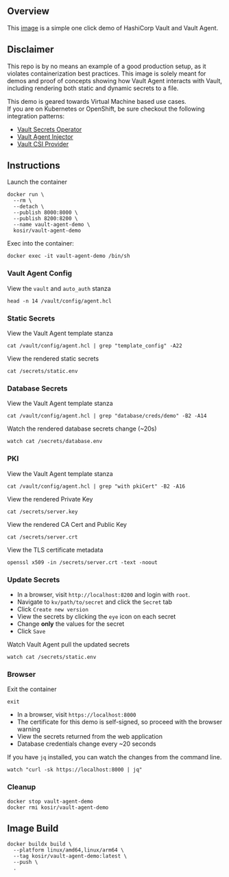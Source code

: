 ## Overview

This [image](https://hub.docker.com/r/kosir/vault-agent-demo) is a simple one click demo of HashiCorp Vault and Vault Agent.

## Disclaimer

This repo is by no means an example of a good production setup, as it violates containerization best practices. This image is solely meant for demos and proof of concepts showing how Vault Agent interacts with Vault, including rendering both static and dynamic secrets to a file.

This demo is geared towards Virtual Machine based use cases. \
If you are on Kubernetes or OpenShift, be sure checkout the following integration patterns:

- [Vault Secrets Operator](https://developer.hashicorp.com/vault/docs/platform/k8s/vso)
- [Vault Agent Injector](https://developer.hashicorp.com/vault/docs/platform/k8s/injector)
- [Vault CSI Provider](https://developer.hashicorp.com/vault/docs/platform/k8s/csi)

## Instructions

Launch the container

```shell
docker run \
  --rm \
  --detach \
  --publish 8000:8000 \
  --publish 8200:8200 \
  --name vault-agent-demo \
  kosir/vault-agent-demo
```

Exec into the container:

```shell
docker exec -it vault-agent-demo /bin/sh
```

### Vault Agent Config

View the `vault` and `auto_auth` stanza

```shell
head -n 14 /vault/config/agent.hcl
```

### Static Secrets

View the Vault Agent template stanza

```shell
cat /vault/config/agent.hcl | grep "template_config" -A22
```

View the rendered static secrets

```shell
cat /secrets/static.env
```

### Database Secrets

View the Vault Agent template stanza

```shell
cat /vault/config/agent.hcl | grep "database/creds/demo" -B2 -A14
```

Watch the rendered database secrets change (~20s)

```shell
watch cat /secrets/database.env
```

### PKI

View the Vault Agent template stanza

```shell
cat /vault/config/agent.hcl | grep "with pkiCert" -B2 -A16
```

View the rendered Private Key

```shell
cat /secrets/server.key
```

View the rendered CA Cert and Public Key

```shell
cat /secrets/server.crt
```

View the TLS certificate metadata

```shell
openssl x509 -in /secrets/server.crt -text -noout
```

### Update Secrets

- In a browser, visit `http://localhost:8200` and login with `root`.
- Navigate to `kv/path/to/secret` and click the `Secret` tab
- Click `Create new version`
- View the secrets by clicking the `eye` icon on each secret
- Change **only** the values for the secret
- Click `Save`

Watch Vault Agent pull the updated secrets

```shell
watch cat /secrets/static.env
```

### Browser

Exit the container

```shell
exit
```

- In a browser, visit `https://localhost:8000`
- The certificate for this demo is self-signed, so proceed with the browser warning
- View the secrets returned from the web application
- Database credentials change every ~20 seconds

If you have `jq` installed, you can watch the changes from the command line.

```shell
watch "curl -sk https://localhost:8000 | jq"
```

### Cleanup

```shell
docker stop vault-agent-demo
docker rmi kosir/vault-agent-demo
```

## Image Build

```shell
docker buildx build \
  --platform linux/amd64,linux/arm64 \
  --tag kosir/vault-agent-demo:latest \
  --push \
  .
```
